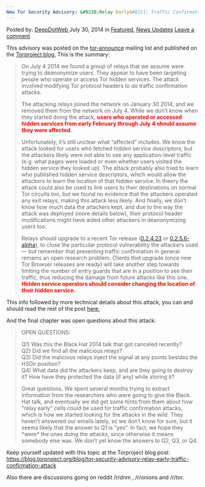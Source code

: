```yaml
---
New Tor Security Advisory: &#8220;Relay Early&#8221; Traffic Confirmation Attack
---
```

<article class="post-listing post-6653 post type-post status-publish format-standard has-post-thumbnail hentry category-deepdot-news category-news-updates tag-advisory tag-attack tag-confirmation tag-early tag-relay tag-security tag-tor tag-traffic">
    <div class="post-inner">
    <p class="post-meta">
    <span>Posted by: <a href="https://www.deepdotweb.com/author/admin/" title="">DeepDotWeb </a></span>
    <span>July 30, 2014</span>
    <span>in <a href="https://www.deepdotweb.com/category/deepdot-news/" rel="category tag">Featured</a>, <a href="https://www.deepdotweb.com/category/news-updates/" rel="category tag">News Updates</a></span>
    <span><a href="https://www.deepdotweb.com/2014/07/30/new-tor-security-advisory-relay-early-traffic-confirmation-attack/#respond">Leave a comment</a></span>
    </p>
    <div class="clear"></div>
    <div class="entry">
    <p>This advisory was posted on the <a href="https://lists.torproject.org/pipermail/tor-announce/2014-July/000094.html">tor-announce</a> mailing list and published on the <a href="https://blog.torproject.org/blog/tor-security-advisory-relay-early-traffic-confirmation-attack">Torproject blog</a>, This is the summary:</p>
    <blockquote><p>On July 4 2014 we found a group of relays that we assume were trying to deanonymize users. They appear to have been targeting people who operate or access Tor hidden services. The attack involved modifying Tor protocol headers to do traffic confirmation attacks.</p>
    <p>The attacking relays joined the network on January 30 2014, and we removed them from the network on July 4. While we don&#8217;t know when they started doing the attack, <span style="color: #ff0000;"><strong>users who operated or accessed hidden services from early February through July 4 should assume they were affected</strong></span>.</p>
    <p>Unfortunately, it&#8217;s still unclear what &#8220;affected&#8221; includes. We know the attack looked for users who fetched hidden service descriptors, but the attackers likely were not able to see any application-level traffic (e.g. what pages were loaded or even whether users visited the hidden service they looked up). The attack probably also tried to learn who published hidden service descriptors, which would allow the attackers to learn the location of that hidden service. In theory the attack could also be used to link users to their destinations on normal Tor circuits too, but we found no evidence that the attackers operated any exit relays, making this attack less likely. And finally, we don&#8217;t know how much data the attackers kept, and due to the way the attack was deployed (more details below), their protocol header modifications might have aided other attackers in deanonymizing users too.</p>
    <p>Relays should upgrade to a recent Tor release (<a href="https://lists.torproject.org/pipermail/tor-announce/2014-July/000093.html">0.2.4.23</a> or <a href="https://lists.torproject.org/pipermail/tor-talk/2014-July/034180.html">0.2.5.6-alpha</a>), to close the particular protocol vulnerability the attackers used — but remember that preventing traffic confirmation in general remains an open research problem. Clients that upgrade (once new Tor Browser releases are ready) will take another step towards limiting the number of entry guards that are in a position to see their traffic, thus reducing the damage from future attacks like this one. <strong><span style="color: #ff0000;">Hidden service operators should consider changing the location of their hidden service.</span></strong></p></blockquote>
    <p>This info followed by more technical details about this attack, you can and should read the rest of the post <a href="https://blog.torproject.org/blog/tor-security-advisory-relay-early-traffic-confirmation-attack">here.</a></p>
    <p>And the final chapter was open questions about this attack:</p>
    <blockquote><p>OPEN QUESTIONS:</p>
    <p>Q1) Was this the Black Hat 2014 talk that got canceled recently?<br/>
    Q2) Did we find all the malicious relays?<br/>
    Q3) Did the malicious relays inject the signal at any points besides the HSDir position?<br/>
    Q4) What data did the attackers keep, and are they going to destroy it? How have they protected the data (if any) while storing it?</p>
    <p>Great questions. We spent several months trying to extract information from the researchers who were going to give the Black Hat talk, and eventually we did get some hints from them about how &#8220;relay early&#8221; cells could be used for traffic confirmation attacks, which is how we started looking for the attacks in the wild. They haven&#8217;t answered our emails lately, so we don&#8217;t know for sure, but it seems likely that the answer to Q1 is &#8220;yes&#8221;. In fact, we hope they *were* the ones doing the attacks, since otherwise it means somebody else was. We don&#8217;t yet know the answers to Q2, Q3, or Q4.</p></blockquote>
    <p>Keep yourself updated with this topic at the Torproject blog post: <a href="https://blog.torproject.org/blog/tor-security-advisory-relay-early-traffic-confirmation-attack">https://blog.torproject.org/blog/tor-security-advisory-relay-early-traffic-confirmation-attack</a></p>
    <p>Also there are discussions going on reddit /r/dnm , /r/onions and /r/tor.</p>
    </div>
    <span style="display:none"><a href="https://www.deepdotweb.com/tag/advisory/" rel="tag">advisory</a> <a href="https://www.deepdotweb.com/tag/attack/" rel="tag">attack</a> <a href="https://www.deepdotweb.com/tag/confirmation/" rel="tag">confirmation</a> <a href="https://www.deepdotweb.com/tag/early/" rel="tag">early</a> <a href="https://www.deepdotweb.com/tag/relay/" rel="tag">relay</a> <a href="https://www.deepdotweb.com/tag/security/" rel="tag">security</a> <a href="https://www.deepdotweb.com/tag/tor/" rel="tag">tor</a> <a href="https://www.deepdotweb.com/tag/traffic/" rel="tag">traffic</a></span> <span style="display:none" class="updated">2014-07-30</span>
    <div style="display:none" class="vcard author" itemprop="author" itemscope itemtype="http://schema.org/Person"><strong class="fn" itemprop="name"><a href="https://www.deepdotweb.com/author/admin/" title="Posts by DeepDotWeb" rel="author">DeepDotWeb</a></strong></div>
    </div>
</article>

